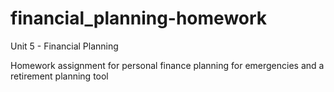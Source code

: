 # financial_planning-homework
Unit 5 - Financial Planning

Homework assignment for personal finance planning for emergencies and a retirement planning tool
